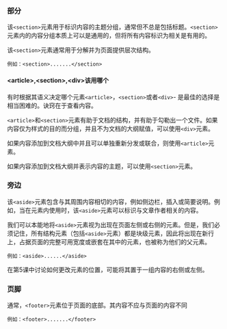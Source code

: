### 部分

该`<section>`元素用于标识内容的主题分组，通常但不总是包括标题。`<section>`元素内的内容分组本质上可以是通用的，但将所有内容标识为相关是有用的。

该`<section>`元素通常用于分解并为页面提供层次结构。

```
例如：<section>.......</section>
```

#### &lt;article&gt;,&lt;section&gt;,&lt;div&gt;该用哪个

有时根据其语义决定哪个元素`<article>`，`<section>`或者`<div>`- 是最佳的选择是相当困难的。诀窍在于查看内容。

`<article>`和`<section>`元素有助于文档的结构，并有助于勾勒出一个文件。如果内容仅为样式的目的而分组，并且不为文档的大纲赋值，可以使用`<div>`元素。

如果内容添加到文档大纲中并且可以单独重新分发或联合，则使用`<article>`元素。

如果内容添加到文档大纲并表示内容的主题，可以使用`<section>`元素。

### 旁边

该`<aside>`元素包含与其周围内容相切的内容，例如侧边栏，插入或简要说明。例如，当在元素内使用时，该`<aside>`元素可以标识与文章作者相关的内容。

我们可以本能地将`<aside>`元素视为出现在页面左侧或右侧的元素。但是，我们必须记住，所有结构元素（包括`<aside>`元素）都是块级元素，因此将出现在新行上，占据页面的完整可用宽度或嵌套在其中的元素，也被称为他们的父元素。

```
例如：<aside>......</aside>
```

在第5课中讨论如何更改元素的位置，可能将其置于一组内容的右侧或左侧。

### 页脚

通常，`<footer>`元素位于页面的底部。其内容不应与页面的内容不同

```
例如：<footer>.......</footer>
```





